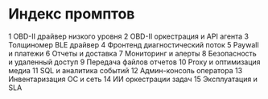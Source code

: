 # Индекс промптов

1 OBD-II драйвер низкого уровня
2 OBD-II оркестрация и API агента
3 Толщиномер BLE драйвер
4 Фронтенд диагностический поток
5 Paywall и платежи
6 Отчеты и доставка
7 Мониторинг и алерты
8 Безопасность и удаленный доступ
9 Передача файлов отчетов
10 Proxy и оптимизация медиа
11 SQL и аналитика событий
12 Админ-консоль оператора
13 Инвентаризация ОС и сеть
14 ИИ оркестрации задач
15 Эксплуатация и SLA
